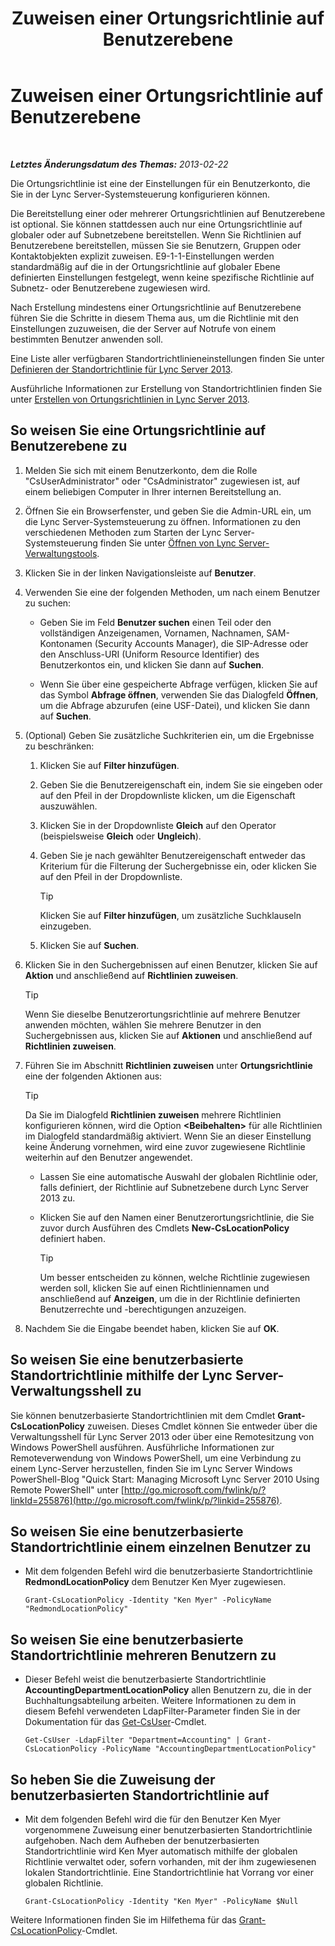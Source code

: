 ﻿---
title: Zuweisen einer Ortungsrichtlinie auf Benutzerebene
TOCTitle: Zuweisen einer Ortungsrichtlinie auf Benutzerebene
ms:assetid: 343f2de3-a0ae-4403-8456-6e520b579d32
ms:mtpsurl: https://technet.microsoft.com/de-de/library/Gg520974(v=OCS.15)
ms:contentKeyID: 49293625
ms.date: 05/19/2016
mtps_version: v=OCS.15
ms.translationtype: HT
---

# Zuweisen einer Ortungsrichtlinie auf Benutzerebene

 

_**Letztes Änderungsdatum des Themas:** 2013-02-22_

Die Ortungsrichtlinie ist eine der Einstellungen für ein Benutzerkonto, die Sie in der Lync Server-Systemsteuerung konfigurieren können.

Die Bereitstellung einer oder mehrerer Ortungsrichtlinien auf Benutzerebene ist optional. Sie können stattdessen auch nur eine Ortungsrichtlinie auf globaler oder auf Subnetzebene bereitstellen. Wenn Sie Richtlinien auf Benutzerebene bereitstellen, müssen Sie sie Benutzern, Gruppen oder Kontaktobjekten explizit zuweisen. E9-1-1-Einstellungen werden standardmäßig auf die in der Ortungsrichtlinie auf globaler Ebene definierten Einstellungen festgelegt, wenn keine spezifische Richtlinie auf Subnetz- oder Benutzerebene zugewiesen wird.

Nach Erstellung mindestens einer Ortungsrichtlinie auf Benutzerebene führen Sie die Schritte in diesem Thema aus, um die Richtlinie mit den Einstellungen zuzuweisen, die der Server auf Notrufe von einem bestimmten Benutzer anwenden soll.

Eine Liste aller verfügbaren Standortrichtlinieneinstellungen finden Sie unter [Definieren der Standortrichtlinie für Lync Server 2013](lync-server-2013-defining-the-location-policy.md).

Ausführliche Informationen zur Erstellung von Standortrichtlinien finden Sie unter [Erstellen von Ortungsrichtlinien in Lync Server 2013](lync-server-2013-create-location-policies.md).

## So weisen Sie eine Ortungsrichtlinie auf Benutzerebene zu

1.  Melden Sie sich mit einem Benutzerkonto, dem die Rolle "CsUserAdministrator" oder "CsAdministrator" zugewiesen ist, auf einem beliebigen Computer in Ihrer internen Bereitstellung an.

2.  Öffnen Sie ein Browserfenster, und geben Sie die Admin-URL ein, um die Lync Server-Systemsteuerung zu öffnen. Informationen zu den verschiedenen Methoden zum Starten der Lync Server-Systemsteuerung finden Sie unter [Öffnen von Lync Server-Verwaltungstools](lync-server-2013-open-lync-server-administrative-tools.md).

3.  Klicken Sie in der linken Navigationsleiste auf **Benutzer**.

4.  Verwenden Sie eine der folgenden Methoden, um nach einem Benutzer zu suchen:
    
      - Geben Sie im Feld **Benutzer suchen** einen Teil oder den vollständigen Anzeigenamen, Vornamen, Nachnamen, SAM-Kontonamen (Security Accounts Manager), die SIP-Adresse oder den Anschluss-URI (Uniform Resource Identifier) des Benutzerkontos ein, und klicken Sie dann auf **Suchen**.
    
      - Wenn Sie über eine gespeicherte Abfrage verfügen, klicken Sie auf das Symbol **Abfrage öffnen**, verwenden Sie das Dialogfeld **Öffnen**, um die Abfrage abzurufen (eine USF-Datei), und klicken Sie dann auf **Suchen**.

5.  (Optional) Geben Sie zusätzliche Suchkriterien ein, um die Ergebnisse zu beschränken:
    
    1.  Klicken Sie auf **Filter hinzufügen**.
    
    2.  Geben Sie die Benutzereigenschaft ein, indem Sie sie eingeben oder auf den Pfeil in der Dropdownliste klicken, um die Eigenschaft auszuwählen.
    
    3.  Klicken Sie in der Dropdownliste **Gleich** auf den Operator (beispielsweise **Gleich** oder **Ungleich**).
    
    4.  Geben Sie je nach gewählter Benutzereigenschaft entweder das Kriterium für die Filterung der Suchergebnisse ein, oder klicken Sie auf den Pfeil in der Dropdownliste.
        

        > [!TIP]
        > Klicken Sie auf <STRONG>Filter hinzufügen</STRONG>, um zusätzliche Suchklauseln einzugeben.

    
    5.  Klicken Sie auf **Suchen**.

6.  Klicken Sie in den Suchergebnissen auf einen Benutzer, klicken Sie auf **Aktion** und anschließend auf **Richtlinien zuweisen**.
    

    > [!TIP]
    > Wenn Sie dieselbe Benutzerortungsrichtlinie auf mehrere Benutzer anwenden möchten, wählen Sie mehrere Benutzer in den Suchergebnissen aus, klicken Sie auf <STRONG>Aktionen</STRONG> und anschließend auf <STRONG>Richtlinien zuweisen</STRONG>.



7.  Führen Sie im Abschnitt **Richtlinien zuweisen** unter **Ortungsrichtlinie** eine der folgenden Aktionen aus:
    

    > [!TIP]
    > Da Sie im Dialogfeld <STRONG>Richtlinien zuweisen</STRONG> mehrere Richtlinien konfigurieren können, wird die Option <STRONG>&lt;Beibehalten&gt;</STRONG> für alle Richtlinien im Dialogfeld standardmäßig aktiviert. Wenn Sie an dieser Einstellung keine Änderung vornehmen, wird eine zuvor zugewiesene Richtlinie weiterhin auf den Benutzer angewendet.

    
      - Lassen Sie eine automatische Auswahl der globalen Richtlinie oder, falls definiert, der Richtlinie auf Subnetzebene durch Lync Server 2013 zu.
    
      - Klicken Sie auf den Namen einer Benutzerortungsrichtlinie, die Sie zuvor durch Ausführen des Cmdlets **New-CsLocationPolicy** definiert haben.
        

        > [!TIP]
        > Um besser entscheiden zu können, welche Richtlinie zugewiesen werden soll, klicken Sie auf einen Richtliniennamen und anschließend auf <STRONG>Anzeigen</STRONG>, um die in der Richtlinie definierten Benutzerrechte und -berechtigungen anzuzeigen.



8.  Nachdem Sie die Eingabe beendet haben, klicken Sie auf **OK**.

## So weisen Sie eine benutzerbasierte Standortrichtlinie mithilfe der Lync Server-Verwaltungsshell zu

Sie können benutzerbasierte Standortrichtlinien mit dem Cmdlet **Grant-CsLocationPolicy** zuweisen. Dieses Cmdlet können Sie entweder über die Verwaltungsshell für Lync Server 2013 oder über eine Remotesitzung von Windows PowerShell ausführen. Ausführliche Informationen zur Remoteverwendung von Windows PowerShell, um eine Verbindung zu einem Lync-Server herzustellen, finden Sie im Lync Server Windows PowerShell-Blog "Quick Start: Managing Microsoft Lync Server 2010 Using Remote PowerShell" unter [http://go.microsoft.com/fwlink/p/?linkId=255876](http://go.microsoft.com/fwlink/p/?linkid=255876).

## So weisen Sie eine benutzerbasierte Standortrichtlinie einem einzelnen Benutzer zu

  - Mit dem folgenden Befehl wird die benutzerbasierte Standortrichtlinie **RedmondLocationPolicy** dem Benutzer Ken Myer zugewiesen.
    
        Grant-CsLocationPolicy -Identity "Ken Myer" -PolicyName "RedmondLocationPolicy"

## So weisen Sie eine benutzerbasierte Standortrichtlinie mehreren Benutzern zu

  - Dieser Befehl weist die benutzerbasierte Standortrichtlinie **AccountingDepartmentLocationPolicy** allen Benutzern zu, die in der Buchhaltungsabteilung arbeiten. Weitere Informationen zu dem in diesem Befehl verwendeten LdapFilter-Parameter finden Sie in der Dokumentation für das [Get-CsUser](https://docs.microsoft.com/en-us/powershell/module/skype/Get-CsUser)-Cmdlet.
    
        Get-CsUser -LdapFilter "Department=Accounting" | Grant-CsLocationPolicy -PolicyName "AccountingDepartmentLocationPolicy"

## So heben Sie die Zuweisung der benutzerbasierten Standortrichtlinie auf

  - Mit dem folgenden Befehl wird die für den Benutzer Ken Myer vorgenommene Zuweisung einer benutzerbasierten Standortrichtlinie aufgehoben. Nach dem Aufheben der benutzerbasierten Standortrichtlinie wird Ken Myer automatisch mithilfe der globalen Richtlinie verwaltet oder, sofern vorhanden, mit der ihm zugewiesenen lokalen Standortrichtlinie. Eine Standortrichtlinie hat Vorrang vor einer globalen Richtlinie.
    
        Grant-CsLocationPolicy -Identity "Ken Myer" -PolicyName $Null

Weitere Informationen finden Sie im Hilfethema für das [Grant-CsLocationPolicy](grant-cslocationpolicy.md)-Cmdlet.

